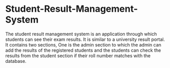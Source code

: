 # Student-Result-Management-System
The student result management system is an application through which students can see their exam results. It is similar to a university result portal.
It contains two sections, One is the admin section to which the admin can add the results of the registered students and the students can check the results from the student section if their roll number matches with the database.
